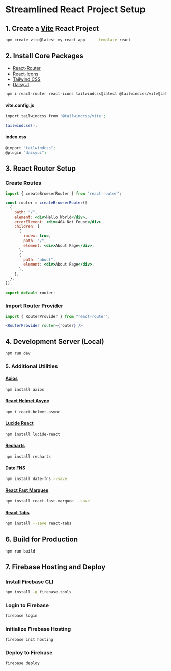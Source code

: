 # Streamlined React Project Setup

## 1. Create a [Vite](https://vitejs.dev/ "target='_blank'") React Project

```bash
npm create vite@latest my-react-app -- --template react
```

## 2. Install Core Packages
- [React-Router](https://reactrouter.com/ "target='_blank'")
- [React-Icons](https://react-icons.github.io/react-icons/ "target='_blank'")
- [Tailwind CSS](https://tailwindcss.com/ "target='_blank'")
- [DaisyUI](https://daisyui.com/ "target='_blank'")

```bash
npm i react-router react-icons tailwindcss@latest @tailwindcss/vite@latest daisyui@latest
```

#### vite.config.js

```bash
import tailwindcss from '@tailwindcss/vite';
```

```bash
tailwindcss(),
```

#### index.css

```bash
@import "tailwindcss";
@plugin "daisyui";
```

## 3. React Router Setup

### Create Routes

```jsx
import { createBrowserRouter } from "react-router";

const router = createBrowserRouter([
  {
    path: "/",
    element: <div>Hello World</div>,
    errorElement: <div>404 Not Found</div>,
    children: [
      {
        index: true,
        path: "/",
        element: <div>About Page</div>,
      },
      {
        path: "about",
        element: <div>About Page</div>,
      },
    ],
  },
]);

export default router;
```

### Import Router Provider

```jsx
import { RouterProvider } from "react-router";
```

```jsx
<RouterProvider router={router} />
```

## 4. Development Server (Local)

```bash
npm run dev
```

### 5. Additional Utilities

#### [Axios](https://axios-http.com/ "target='_blank'")

```bash
npm install axios
```

#### [React Helmet Async](https://github.com/staylor/react-helmet-async "target='_blank'")

```bash
npm i react-helmet-async
```

#### [Lucide React](https://lucide.dev/ "target='_blank'")

```bash
npm install lucide-react
```

#### [Recharts](https://recharts.org/ "target='_blank'")

```bash
npm install recharts
```

#### [Date FNS](https://date-fns.org/ "target='_blank'")

```bash
npm install date-fns --save
```

#### [React Fast Marquee](https://www.react-fast-marquee.com/ "target='_blank'")

```bash
npm install react-fast-marquee --save
```

#### [React Tabs](https://github.com/reactjs/react-tabs "target='_blank'")

```bash
npm install --save react-tabs
```

## 6. Build for Production

```bash
npm run build
```

## 7. Firebase Hosting and Deploy

### Install Firebase CLI

```bash
npm install -g firebase-tools
```

### Login to Firebase

```bash
firebase login
```

### Initialize Firebase Hosting

```bash
firebase init hosting
```

### Deploy to Firebase

```bash
firebase deploy
```

